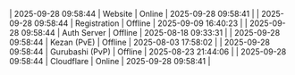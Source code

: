 | 2025-09-28 09:58:44 | Website | Online | 2025-09-28 09:58:41 |
| 2025-09-28 09:58:44 | Registration | Offline | 2025-09-09 16:40:23 |
| 2025-09-28 09:58:44 | Auth Server | Offline | 2025-08-18 09:33:31 |
| 2025-09-28 09:58:44 | Kezan (PvE) | Offline | 2025-08-03 17:58:02 |
| 2025-09-28 09:58:44 | Gurubashi (PvP) | Offline | 2025-08-23 21:44:06 |
| 2025-09-28 09:58:44 | Cloudflare | Online | 2025-09-28 09:58:41 |
